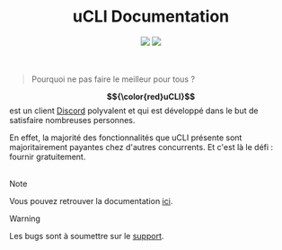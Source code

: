 <h1 align="center">  
uCLI Documentation
</h1>

<div align='center'>
<a href="https://xutron.gitbook.io/ucli-docs/"><img src="https://img.shields.io/badge/gitbook-docs-5ff79e?style=for-the-badge"></a>
<a href="https://discord.gg/fEMDyB9hn7"><img src="https://img.shields.io/badge/Support-discord-8289f7?style=for-the-badge"></a>
</div>
<br>
<br>

> Pourquoi ne pas faire le meilleur pour tous ? 

**$${\color{red}uCLI}$$** est un client [Discord](https://discord.com) polyvalent et qui est développé dans le but de satisfaire nombreuses personnes.

En effet, la majorité des fonctionnalités que uCLI présente sont majoritairement payantes chez d'autres concurrents. Et c'est là le défi : fournir gratuitement.
<br>
<br>

> [!NOTE]
> Vous pouvez retrouver la documentation [ici](https://xutron.gitbook.io/ucli-docs/).

> [!WARNING]
> Les bugs sont à soumettre sur le [support](https://discord.gg/fEMDyB9hn7v).
